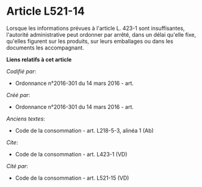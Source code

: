 # Article L521-14

Lorsque les informations prévues à l'article L. 423-1 sont insuffisantes, l'autorité administrative peut ordonner par arrêté,
dans un délai qu'elle fixe, qu'elles figurent sur les produits, sur leurs emballages ou dans les documents les accompagnant.

**Liens relatifs à cet article**

_Codifié par_:

  - Ordonnance n°2016-301 du 14 mars 2016 - art.

_Créé par_:

  - Ordonnance n°2016-301 du 14 mars 2016 - art.

_Anciens textes_:

  - Code de la consommation - art. L218-5-3, alinéa 1 (Ab)

_Cite_:

  - Code de la consommation - art. L423-1 (VD)

_Cité par_:

  - Code de la consommation - art. L521-15 (VD)
